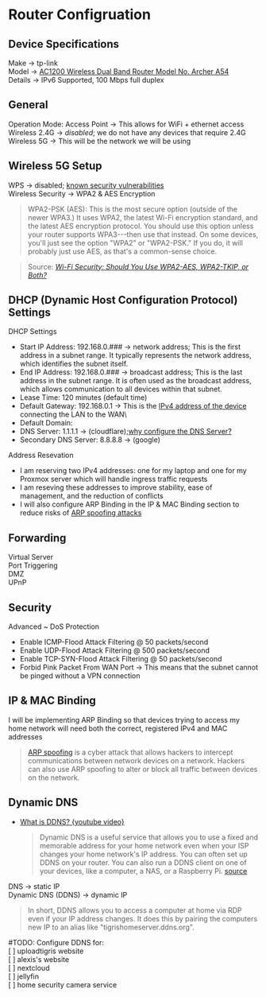 # Router Configruation
## Device Specifications
Make &rarr; tp-link \
Model &rarr; [AC1200 Wireless Dual Band Router Model No. Archer A54](https://www.tp-link.com/us/home-networking/wifi-router/archer-a54/) \
Details &rarr; IPv6 Supported, 100 Mbps full duplex
## General
Operation Mode: Access Point &rarr; This allows for WiFi + ethernet access \
Wireless 2.4G &rarr; *disabled*; we do not have any devices that require 2.4G \
Wireless 5G &rarr; This will be the network we will be using
## Wireless 5G Setup
WPS &rarr; disabled; [known security vulnerabilities](https://www.howtogeek.com/176124/wi-fi-protected-setup-wps-is-insecure-heres-why-you-should-disable-it/) \
Wireless Security &rarr; WPA2 & AES Encryption
>WPA2-PSK (AES): This is the most secure option (outside of the newer WPA3.) It uses WPA2, the latest Wi-Fi encryption standard, and the latest AES encryption protocol. You should use this option unless your router supports WPA3---then use that instead. On some devices, you'll just see the option "WPA2" or "WPA2-PSK." If you do, it will probably just use AES, as that's a common-sense choice.

>Source: <i>[Wi-Fi Security: Should You Use WPA2-AES, WPA2-TKIP, or Both?](https://www.howtogeek.com/204697/wi-fi-security-should-you-use-wpa2-aes-wpa2-tkip-or-both/)</i>

## DHCP (Dynamic Host Configuration Protocol) Settings
DHCP Settings
- Start IP Address: 192.168.0.### &rarr; network address; This is the first address in a subnet range. It typically represents the network address, which identifies the subnet itself. 
- End IP Address: 192.168.0.### &rarr; broadcast address; This is the last address in the subnet range. It is often used as the broadcast address, which allows communication to all devices within that subnet. 
- Lease Time: 120 minutes (default time) 
- Default Gateway: 192.168.0.1 &rarr; This is the [IPv4 address of the device](https://www.youtube.com/watch?v=pCcJFdYNamc) connecting the LAN to the WAN\
- Default Domain: 
- DNS Server: 1.1.1.1 &rarr; (cloudflare);[why configure the DNS Server?](https://theispinfo.com/best-dns-settings-for-faster-internet/) 
- Secondary DNS Server: 8.8.8.8 &rarr; (google) 
  
Address Resevation
- I am reserving two IPv4 addresses: one for my laptop and one for my Proxmox server which will handle ingress traffic requests
- I am reseving these addresses to improve stability, ease of management, and the reduction of conflicts 
- I will also configure ARP Binding in the IP & MAC Binding section to reduce risks of [ARP spoofing attacks](https://www.geeksforgeeks.org/ethical-hacking/what-is-arp-spoofing-attack/)

## Forwarding
Virtual Server \
Port Triggering \
DMZ \
UPnP 

## Security
Advanced ~ DoS Protection
- Enable ICMP-Flood Attack Filtering @ 50 packets/second
- Enable UDP-Flood Attack Filtering @ 500 packets/second
- Enable TCP-SYN-Flood Attack Filtering @ 50 packets/second
- Forbid Pink Packet From WAN Port &rarr; This means that the subnet cannot be pinged without a VPN connection

## IP & MAC Binding
I will be implementing ARP Binding so that devices trying to access my home network will need both the correct, registered IPv4 and MAC addresses
>[ARP spoofing](https://www.geeksforgeeks.org/ethical-hacking/what-is-arp-spoofing-attack/) is a cyber attack that allows hackers to intercept communications between network devices on a network. Hackers can also use ARP spoofing to alter or block all traffic between devices on the network.
>
## Dynamic DNS
- [What is DDNS? {youtube video}](https://www.youtube.com/watch?v=rOLGvZagdC0)
  
  > Dynamic DNS is a useful service that allows you to use a fixed and memorable address for your home network even when your ISP changes your home network's IP address. You can often set up DDNS on your router. You can also run a DDNS client on one of your devices, like a computer, a NAS, or a Raspberry Pi. [source](https://www.howtogeek.com/866573/what-is-dynamic-dns-ddns-and-how-do-you-set-it-up/)

DNS &rarr; static IP \
Dynamic DNS (DDNS) &rarr; dynamic IP

> In short, DDNS allows you to access a computer at home via RDP even if your IP address changes. It does this by pairing the computers new IP to an alias like "tigrishomeserver.ddns.org".

#TODO: Configure DDNS for: \
[ ] uploadtigris website \
[ ] alexis's website \
[ ] nextcloud \
[ ] jellyfin \
[ ] home security camera service
